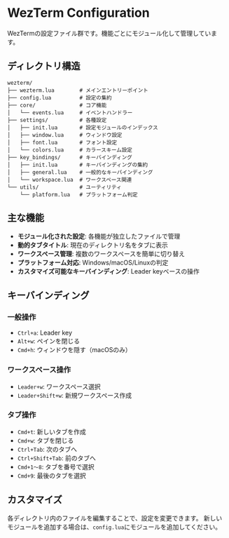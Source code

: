 # WezTerm Configuration

WezTermの設定ファイル群です。機能ごとにモジュール化して管理しています。

## ディレクトリ構造

```
wezterm/
├── wezterm.lua        # メインエントリーポイント
├── config.lua         # 設定の集約
├── core/              # コア機能
│   └── events.lua     # イベントハンドラー
├── settings/          # 各種設定
│   ├── init.lua       # 設定モジュールのインデックス
│   ├── window.lua     # ウィンドウ設定
│   ├── font.lua       # フォント設定
│   └── colors.lua     # カラースキーム設定
├── key_bindings/      # キーバインディング
│   ├── init.lua       # キーバインディングの集約
│   ├── general.lua    # 一般的なキーバインディング
│   └── workspace.lua  # ワークスペース関連
└── utils/             # ユーティリティ
    └── platform.lua   # プラットフォーム判定
```

## 主な機能

- **モジュール化された設定**: 各機能が独立したファイルで管理
- **動的タブタイトル**: 現在のディレクトリ名をタブに表示
- **ワークスペース管理**: 複数のワークスペースを簡単に切り替え
- **プラットフォーム対応**: Windows/macOS/Linuxの判定
- **カスタマイズ可能なキーバインディング**: Leader keyベースの操作

## キーバインディング

### 一般操作
- `Ctrl+a`: Leader key
- `Alt+w`: ペインを閉じる
- `Cmd+h`: ウィンドウを隠す（macOSのみ）

### ワークスペース操作
- `Leader+w`: ワークスペース選択
- `Leader+Shift+w`: 新規ワークスペース作成

### タブ操作
- `Cmd+t`: 新しいタブを作成
- `Cmd+w`: タブを閉じる
- `Ctrl+Tab`: 次のタブへ
- `Ctrl+Shift+Tab`: 前のタブへ
- `Cmd+1〜8`: タブを番号で選択
- `Cmd+9`: 最後のタブを選択

## カスタマイズ

各ディレクトリ内のファイルを編集することで、設定を変更できます。
新しいモジュールを追加する場合は、`config.lua`にモジュールを追加してください。
